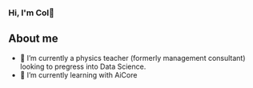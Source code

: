 ### Hi, I'm Col👋

## About me 
- 🔭 I’m currently a physics teacher (formerly management consultant) looking to pregress into Data Science.
- 🌱 I’m currently learning with AiCore
